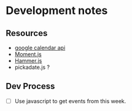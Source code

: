 # Development notes

## Resources
* [google calendar api](https://developers.google.com/google-apps/calendar)
* [Moment.js](http://momentjs.com/)
* [Hammer.js](http://hammerjs.github.io/)
* pickadate.js ?

## Dev Process
- [ ] Use javascript to get events from this week.
